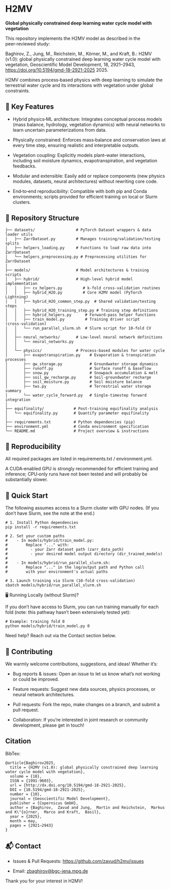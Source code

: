 # H2MV

**Global physically constrained deep learning water cycle model with vegetation**

This repository implements the H2MV model as described in the peer‑reviewed study:

Baghirov, Z., Jung, M., Reichstein, M., Körner, M., and Kraft, B.: H2MV (v1.0): global physically constrained deep learning water cycle model with vegetation, Geoscientific Model Development, 18, 2921–2943, https://doi.org/10.5194/gmd-18-2921-2025 2025.


H2MV combines process‑based physics with deep learning to simulate the terrestrial water cycle and its interactions with vegetation under global constraints.

## 🚀 Key Features

- Hybrid physics‑ML architecture: Integrates conceptual process models (mass balance, hydrology, vegetation dynamics) with neural networks to learn uncertain parameterizations from data.

- Physically constrained: Enforces mass‑balance and conservation laws at every time step, ensuring realistic and interpretable outputs.

- Vegetation coupling: Explicitly models plant–water interactions, including soil moisture dynamics, evapotranspiration, and vegetation feedbacks.

- Modular and extensible: Easily add or replace components (new physics modules, datasets, neural architectures) without rewriting core code.

- End‑to‑end reproducibility: Compatible with both pip and Conda environments; scripts provided for efficient training on local or Slurm clusters.

## 📂 Repository Structure

```text
├── datasets/                  # PyTorch Dataset wrappers & data loader utils
│   ├── ZarrDataset.py         # Manages training/validation/testing splits
│   ├── helpers_loading.py     # Functions to load raw data into ZarrDataset
│   └── helpers_preprocessing.py # Preprocessing utilities for ZarrDataset
│
├── models/                    # Model architectures & training scripts
│   ├── hybrid/                # High‑level hybrid model implementation
│   │   ├── cv_helpers.py         # k‑fold cross‑validation routines
│   │   ├── hybrid_H2O.py         # Core H2MV model (PyTorch Lightning)
│   │   ├── hybrid_H2O_common_step.py  # Shared validation/testing steps
│   │   ├── hybrid_H2O_training_step.py # Training step definitions
│   │   ├── hybrid_helpers.py      # Forward‑pass helper functions
│   │   ├── train_model.py         # Training driver script (cross‑validation)
│   │   └── run_parallel_slurm.sh  # Slurm script for 10‑fold CV
│   │
│   ├── neural_networks/       # Low‑level neural network definitions
│   │   └── neural_networks.py
│   │
│   └── physics/               # Process‑based modules for water cycle
│       ├── evapotranspiration.py    # Evaporation & transpiration processes
│       ├── gw_storage.py            # Groundwater storage dynamics
│       ├── runoff.py                # Surface runoff & baseflow
│       ├── snow.py                  # Snowpack accumulation & melt
│       ├── soil_gw_recharge.py      # Soil‑groundwater recharge
│       ├── soil_moisture.py         # Soil moisture balance
│       ├── tws.py                   # Terrestrial water storage summary
│       └── water_cycle_forward.py   # Single‑timestep forward integration
│
├── equifinality/             # Post‑training equifinality analysis
│   └── equifinality.py       # Quantify parameter equifinality
│
├── requirements.txt          # Python dependencies (pip)
├── environment.yml           # Conda environment specification
└── README.md                 # Project overview & instructions
```

## 🔄 Reproducibility

All required packages are listed in requirements.txt / environment.yml.

A CUDA‑enabled GPU is strongly recommended for efficient training and inference; CPU‑only runs have not been tested and will probably be substantially slower.

## 🚀 Quick Start

The following assumes access to a Slurm cluster with GPU nodes. (If you don’t have Slurm, see the note at the end.)

```
# 1. Install Python dependencies
pip install -r requirements.txt

# 2. Set your custom paths
#    - In models/hybrid/train_model.py:
#        Replace "..." with:
#          - your Zarr dataset path (zarr_data_path)
#          - your desired model output directory (dir_trained_models)
#
#    - In models/hybrid/run_parallel_slurm.sh:
#        Replace "..." in the log/output path and Python call
#        with your environment's actual paths

# 3. Launch training via Slurm (10-fold cross-validation)
sbatch models/hybrid/run_parallel_slurm.sh
```

🖥️ Running Locally (without Slurm)?

If you don’t have access to Slurm, you can run training manually for each fold (note: this pathway hasn’t been extensively tested yet):

```
# Example: training fold 0
python models/hybrid/train_model.py 0
```

Need help? Reach out via the Contact section below.

## 🤝 Contributing

We warmly welcome contributions, suggestions, and ideas! Whether it’s:

* Bug reports & issues: Open an issue to let us know what’s not working or could be improved.

* Feature requests: Suggest new data sources, physics processes, or neural network architectures.

* Pull requests: Fork the repo, make changes on a branch, and submit a pull request.

* Collaboration: If you’re interested in joint research or community development, please get in touch!

## Citation

BibTex:

```text
@article{Baghirov2025,
  title = {H2MV (v1.0): global physically constrained deep learning water cycle model with vegetation},
  volume = {18},
  ISSN = {1991-9603},
  url = {http://dx.doi.org/10.5194/gmd-18-2921-2025},
  DOI = {10.5194/gmd-18-2921-2025},
  number = {10},
  journal = {Geoscientific Model Development},
  publisher = {Copernicus GmbH},
  author = {Baghirov,  Zavud and Jung,  Martin and Reichstein,  Markus and K\"{o}rner,  Marco and Kraft,  Basil},
  year = {2025},
  month = may,
  pages = {2921–2943}
}
```

## 📬 Contact

* Issues & Pull Requests: https://github.com/zavud/h2mv/issues

* Email: zbaghirov@bgc-jena.mpg.de

Thank you for your interest in H2MV!